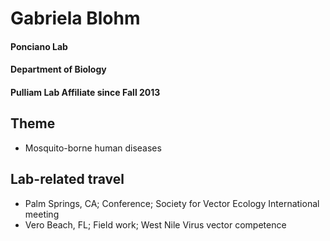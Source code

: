 # Gabriela Blohm
#### Ponciano Lab
#### Department of Biology
#### Pulliam Lab Affiliate since Fall 2013

## Theme
- Mosquito-borne human diseases

## Lab-related travel
- Palm Springs, CA; Conference; Society for Vector Ecology International meeting
- Vero Beach, FL; Field work; West Nile Virus vector competence

